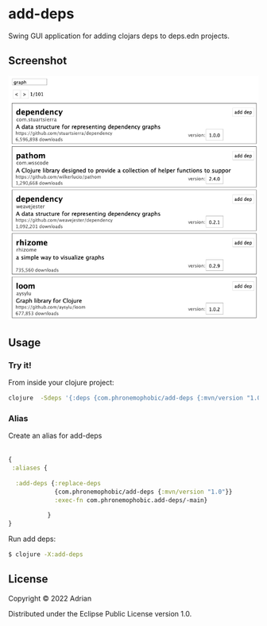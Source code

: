# add-deps

Swing GUI application for adding clojars deps to deps.edn projects.

## Screenshot

![add-deps](/add-deps.png?raw=true)

## Usage

### Try it!

From inside your clojure project:

```sh
clojure  -Sdeps '{:deps {com.phronemophobic/add-deps {:mvn/version "1.0"}}}' -M -m com.phronemophobic.add-deps
```

### Alias

Create an alias for add-deps

```clojure

{
 :aliases {
```
```clojure
  :add-deps {:replace-deps
             {com.phronemophobic/add-deps {:mvn/version "1.0"}}
             :exec-fn com.phronemophobic.add-deps/-main}
```
```clojure
           }
}
```

Run add deps:

```sh
$ clojure -X:add-deps
```

## License

Copyright © 2022 Adrian

Distributed under the Eclipse Public License version 1.0.
